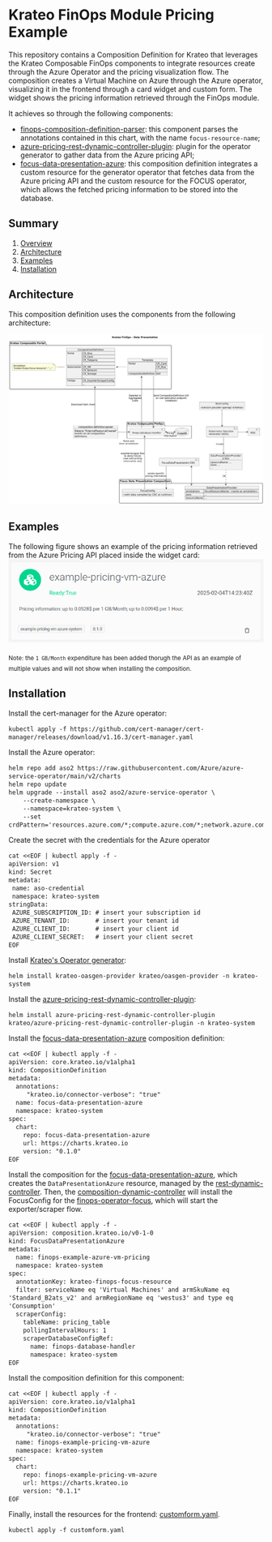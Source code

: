 # Krateo FinOps Module Pricing Example

This repository contains a Composition Definition for Krateo that leverages the Krateo Composable FinOps components to integrate resources create through the Azure Operator and the pricing visualization flow. The composition creates a Virtual Machine on Azure through the Azure operator, visualizing it in the frontend through a card widget and custom form. The widget shows the pricing information retrieved through the FinOps module.

It achieves so through the following components:
 - [finops-composition-definition-parser](https://github.com/krateoplatformops/finops-composition-definition-parser): this component parses the annotations contained in this chart, with the name `focus-resource-name`;
 - [azure-pricing-rest-dynamic-controller-plugin](https://github.com/krateoplatformops/azure-pricing-rest-dynamic-controller-plugin): plugin for the operator generator to gather data from the Azure pricing API;
 - [focus-data-presentation-azure](https://github.com/krateoplatformops/focus-data-presentation-azure): this composition definition integrates a custom resource for the generator operator that fetches data from the Azure pricing API and the custom resource for the FOCUS operator, which allows the fetched pricing information to be stored into the database.

## Summary

1. [Overview](#overview)
2. [Architecture](#architecture)
3. [Examples](#examples)
4. [Installation](#Installation)

## Architecture
This composition definition uses the components from the following architecture:

![FinOps Data Presentation](_diagrams/architecture.png)

## Examples
The following figure shows an example of the pricing information retrieved from the Azure Pricing API placed inside the widget card:
![FinOps Data Presentation Example](_diagrams/example.png)

<sub>Note: the `1 GB/Month` expenditure has been added thorugh the API as an example of multiple values and will not show when installing the composition.</sub>

## Installation
Install the cert-manager for the Azure operator:
```
kubectl apply -f https://github.com/cert-manager/cert-manager/releases/download/v1.16.3/cert-manager.yaml
```

Install the Azure operator:
```
helm repo add aso2 https://raw.githubusercontent.com/Azure/azure-service-operator/main/v2/charts
helm repo update
helm upgrade --install aso2 aso2/azure-service-operator \
    --create-namespace \
    --namespace=krateo-system \
    --set crdPattern='resources.azure.com/*;compute.azure.com/*;network.azure.com/*'
```

Create the secret with the credentials for the Azure operator
```
cat <<EOF | kubectl apply -f -
apiVersion: v1
kind: Secret
metadata:
 name: aso-credential
 namespace: krateo-system
stringData:
 AZURE_SUBSCRIPTION_ID: # insert your subscription id
 AZURE_TENANT_ID:       # insert your tenant id
 AZURE_CLIENT_ID:       # insert your client id
 AZURE_CLIENT_SECRET:   # insert your client secret
EOF
```

Install [Krateo's Operator generator](https://github.com/krateoplatformops/oasgen-provider/):
```
helm install krateo-oasgen-provider krateo/oasgen-provider -n krateo-system
```

Install the [azure-pricing-rest-dynamic-controller-plugin](https://github.com/krateoplatformops/azure-pricing-rest-dynamic-controller-plugin):
```
helm install azure-pricing-rest-dynamic-controller-plugin krateo/azure-pricing-rest-dynamic-controller-plugin -n krateo-system
```

Install the [focus-data-presentation-azure](https://github.com/krateoplatformops/focus-data-presentation-azure) composition definition:
```
cat <<EOF | kubectl apply -f -
apiVersion: core.krateo.io/v1alpha1
kind: CompositionDefinition
metadata:
  annotations:
     "krateo.io/connector-verbose": "true"
  name: focus-data-presentation-azure
  namespace: krateo-system
spec:
  chart:
    repo: focus-data-presentation-azure
    url: https://charts.krateo.io
    version: "0.1.0"
EOF
```

Install the composition for the [focus-data-presentation-azure](https://github.com/krateoplatformops/focus-data-presentation-azure), which creates the `DataPresentationAzure` resource, managed by the [rest-dynamic-controller](https://github.com/krateoplatformops/rest-dynamic-controller). Then, the [composition-dynamic-controller](https://github.com/krateoplatformops/composition-dynamic-controller) will install the FocusConfig for the [finops-operator-focus](https://github.com/krateoplatformops/finops-operator-focus), which will start the exporter/scraper flow.
```
cat <<EOF | kubectl apply -f -
apiVersion: composition.krateo.io/v0-1-0
kind: FocusDataPresentationAzure
metadata:
  name: finops-example-azure-vm-pricing
  namespace: krateo-system
spec:
  annotationKey: krateo-finops-focus-resource
  filter: serviceName eq 'Virtual Machines' and armSkuName eq 'Standard_B2ats_v2' and armRegionName eq 'westus3' and type eq 'Consumption'
  scraperConfig:
    tableName: pricing_table
    pollingIntervalHours: 1
    scraperDatabaseConfigRef: 
      name: finops-database-handler
      namespace: krateo-system
EOF
```

Install the composition definition for this component:
```
cat <<EOF | kubectl apply -f -
apiVersion: core.krateo.io/v1alpha1
kind: CompositionDefinition
metadata:
  annotations:
     "krateo.io/connector-verbose": "true"
  name: finops-example-pricing-vm-azure
  namespace: krateo-system
spec:
  chart:
    repo: finops-example-pricing-vm-azure
    url: https://charts.krateo.io
    version: "0.1.1"
EOF
```

Finally, install the resources for the frontend: [customform.yaml](https://github.com/krateoplatformops/finops-example-pricing-vm-azure/blob/main/customform.yaml).
```
kubectl apply -f customform.yaml
```
